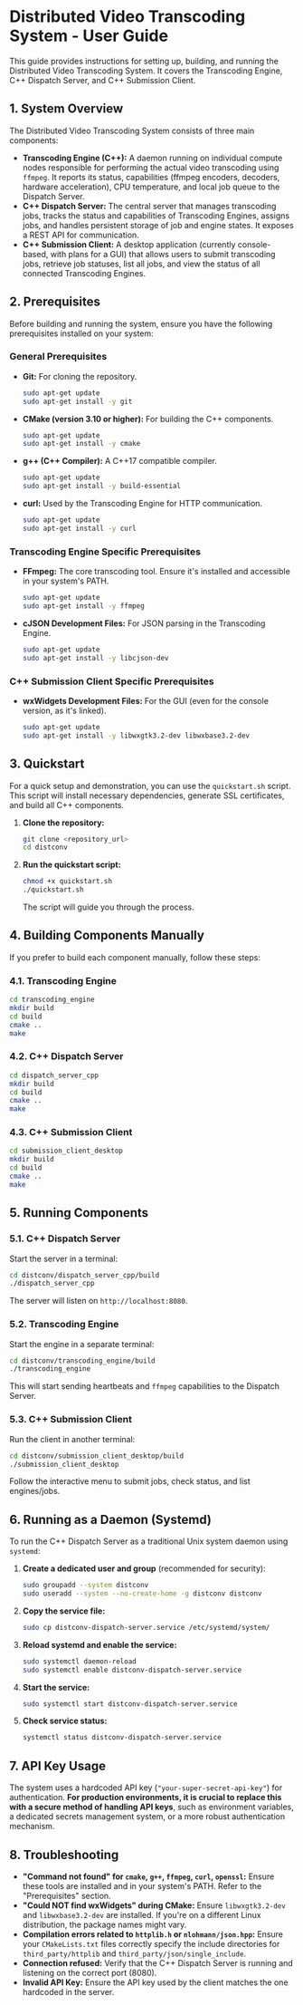 # Distributed Video Transcoding System - User Guide

This guide provides instructions for setting up, building, and running the Distributed Video Transcoding System. It covers the Transcoding Engine, C++ Dispatch Server, and C++ Submission Client.

## 1. System Overview

The Distributed Video Transcoding System consists of three main components:

*   **Transcoding Engine (C++):** A daemon running on individual compute nodes responsible for performing the actual video transcoding using `ffmpeg`. It reports its status, capabilities (ffmpeg encoders, decoders, hardware acceleration), CPU temperature, and local job queue to the Dispatch Server.
*   **C++ Dispatch Server:** The central server that manages transcoding jobs, tracks the status and capabilities of Transcoding Engines, assigns jobs, and handles persistent storage of job and engine states. It exposes a REST API for communication.
*   **C++ Submission Client:** A desktop application (currently console-based, with plans for a GUI) that allows users to submit transcoding jobs, retrieve job statuses, list all jobs, and view the status of all connected Transcoding Engines.

## 2. Prerequisites

Before building and running the system, ensure you have the following prerequisites installed on your system:

### General Prerequisites

*   **Git:** For cloning the repository.
    ```bash
    sudo apt-get update
    sudo apt-get install -y git
    ```
*   **CMake (version 3.10 or higher):** For building the C++ components.
    ```bash
    sudo apt-get update
    sudo apt-get install -y cmake
    ```
*   **g++ (C++ Compiler):** A C++17 compatible compiler.
    ```bash
    sudo apt-get update
    sudo apt-get install -y build-essential
    ```
*   **curl:** Used by the Transcoding Engine for HTTP communication.
    ```bash
    sudo apt-get update
    sudo apt-get install -y curl
    ```

### Transcoding Engine Specific Prerequisites

*   **FFmpeg:** The core transcoding tool. Ensure it's installed and accessible in your system's PATH.
    ```bash
    sudo apt-get update
    sudo apt-get install -y ffmpeg
    ```
*   **cJSON Development Files:** For JSON parsing in the Transcoding Engine.
    ```bash
    sudo apt-get update
    sudo apt-get install -y libcjson-dev
    ```

### C++ Submission Client Specific Prerequisites

*   **wxWidgets Development Files:** For the GUI (even for the console version, as it's linked).
    ```bash
    sudo apt-get update
    sudo apt-get install -y libwxgtk3.2-dev libwxbase3.2-dev
    ```

## 3. Quickstart

For a quick setup and demonstration, you can use the `quickstart.sh` script. This script will install necessary dependencies, generate SSL certificates, and build all C++ components.

1.  **Clone the repository:**
    ```bash
    git clone <repository_url>
    cd distconv
    ```
2.  **Run the quickstart script:**
    ```bash
    chmod +x quickstart.sh
    ./quickstart.sh
    ```
    The script will guide you through the process.

## 4. Building Components Manually

If you prefer to build each component manually, follow these steps:

### 4.1. Transcoding Engine

```bash
cd transcoding_engine
mkdir build
cd build
cmake ..
make
```

### 4.2. C++ Dispatch Server

```bash
cd dispatch_server_cpp
mkdir build
cd build
cmake ..
make
```

### 4.3. C++ Submission Client

```bash
cd submission_client_desktop
mkdir build
cd build
cmake ..
make
```

## 5. Running Components

### 5.1. C++ Dispatch Server

Start the server in a terminal:

```bash
cd distconv/dispatch_server_cpp/build
./dispatch_server_cpp
```

The server will listen on `http://localhost:8080`.

### 5.2. Transcoding Engine

Start the engine in a separate terminal:

```bash
cd distconv/transcoding_engine/build
./transcoding_engine
```

This will start sending heartbeats and `ffmpeg` capabilities to the Dispatch Server.

### 5.3. C++ Submission Client

Run the client in another terminal:

```bash
cd distconv/submission_client_desktop/build
./submission_client_desktop
```

Follow the interactive menu to submit jobs, check status, and list engines/jobs.

## 6. Running as a Daemon (Systemd)

To run the C++ Dispatch Server as a traditional Unix system daemon using `systemd`:

1.  **Create a dedicated user and group** (recommended for security):
    ```bash
    sudo groupadd --system distconv
    sudo useradd --system --no-create-home -g distconv distconv
    ```
2.  **Copy the service file:**
    ```bash
    sudo cp distconv-dispatch-server.service /etc/systemd/system/
    ```
3.  **Reload systemd and enable the service:**
    ```bash
    sudo systemctl daemon-reload
    sudo systemctl enable distconv-dispatch-server.service
    ```
4.  **Start the service:**
    ```bash
    sudo systemctl start distconv-dispatch-server.service
    ```
5.  **Check service status:**
    ```bash
    systemctl status distconv-dispatch-server.service
    ```

## 7. API Key Usage

The system uses a hardcoded API key (`"your-super-secret-api-key"`) for authentication. **For production environments, it is crucial to replace this with a secure method of handling API keys**, such as environment variables, a dedicated secrets management system, or a more robust authentication mechanism.

## 8. Troubleshooting

*   **"Command not found" for `cmake`, `g++`, `ffmpeg`, `curl`, `openssl`:** Ensure these tools are installed and in your system's PATH. Refer to the "Prerequisites" section.
*   **"Could NOT find wxWidgets" during CMake:** Ensure `libwxgtk3.2-dev` and `libwxbase3.2-dev` are installed. If you're on a different Linux distribution, the package names might vary.
*   **Compilation errors related to `httplib.h` or `nlohmann/json.hpp`:** Ensure your `CMakeLists.txt` files correctly specify the include directories for `third_party/httplib` and `third_party/json/single_include`.
*   **Connection refused:** Verify that the C++ Dispatch Server is running and listening on the correct port (8080).
*   **Invalid API Key:** Ensure the API key used by the client matches the one hardcoded in the server.
